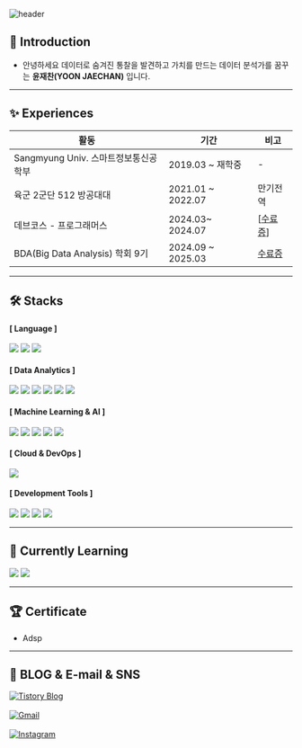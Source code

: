 ![header](https://capsule-render.vercel.app/api?type=waving&color=auto&height=300&section=header&text=JAECHAN%20YOON&fontSize=90)


## 👋 Introduction
- 안녕하세요 데이터로 숨겨진 통찰을 발견하고 가치를 만드는 데이터 분석가를 꿈꾸는 **윤재찬(YOON JAECHAN)** 입니다.
---

## ✨ Experiences
|활동|기간|비고|
|---|---|---|
|Sangmyung Univ. 스마트정보통신공학부|2019.03 ~ 재학중|-|
|육군 2군단 512 방공대대|2021.01 ~ 2022.07|만기전역|
|데브코스 - 프로그래머스|2024.03~ 2024.07|[[수료증]()]|
|BDA(Big Data Analysis) 학회 9기|2024.09 ~ 2025.03|[수료증]()|

---

## 🛠️ Stacks
#### [ Language ]
<img src="https://img.shields.io/badge/Python-3776AB?style=flat-square&logo=Python&logoColor=white"/> <img src="https://img.shields.io/badge/SQL-4479A1?style=flat-square&logo=MySQL&logoColor=white"/>
<img src="https://img.shields.io/badge/googlebigquery-#669DF6?style=flat-square&logo=Python&logoColor=white"/>
#### [ Data Analytics ]
<img src="https://img.shields.io/badge/Pandas-150458?style=flat-square&logo=pandas&logoColor=white"/> <img src="https://img.shields.io/badge/NumPy-013243?style=flat-square&logo=NumPy&logoColor=white"/> <img src="https://img.shields.io/badge/Matplotlib-11557C?style=flat-square&logo=&logoColor=white"/> <img src="https://img.shields.io/badge/Seaborn-3776AB?style=flat-square&logo=&logoColor=white"/> <img src="https://img.shields.io/badge/Scikit--Learn-F7931E?style=flat-square&logo=scikit-learn&logoColor=white"/> <img src="https://img.shields.io/badge/Tableau-E97627?style=flat-square&logo=Tableau&logoColor=white"/>

#### [ Machine Learning & AI ]
<img src="https://img.shields.io/badge/TensorFlow-FF6F00?style=flat-square&logo=TensorFlow&logoColor=white"/> <img src="https://img.shields.io/badge/XGBoost-EBE80D?style=flat-square&logo=&logoColor=black"/> <img src="https://img.shields.io/badge/Keras-D00000?style=flat-square&logo=Keras&logoColor=white"/> <img src="https://img.shields.io/badge/RNN-6A5ACD?style=flat-square&logo=&logoColor=white"/> <img src="https://img.shields.io/badge/CNN-228B22?style=flat-square&logo=&logoColor=white"/>

#### [ Cloud & DevOps ]
<img src="https://img.shields.io/badge/Google Cloud-4285F4?style=flat-square&logo=Google Cloud&logoColor=white"/>


#### [ Development Tools ]
<img src="https://img.shields.io/badge/Jupyter Notebook-F37626?style=flat-square&logo=Jupyter&logoColor=white"/> <img src="https://img.shields.io/badge/Google Colab-F9AB00?style=flat-square&logo=Google Colab&logoColor=white"/> <img src="https://img.shields.io/badge/VS Code-007ACC?style=flat-square&logo=Visual Studio Code&logoColor=white"/> <img src="https://img.shields.io/badge/PyCharm-000000?style=flat-square&logo=PyCharm&logoColor=white"/>

---

## 🌴 Currently Learning
<img src="https://img.shields.io/badge/Apache Airflow-017CEE?style=flat-square&logo=Apache Airflow&logoColor=white"/> <img src="https://img.shields.io/badge/AWS-232F3E?style=flat-square&logo=Amazon AWS&logoColor=white"/>



---

## 🏆 Certificate
- Adsp

---

## 💌 BLOG & E-mail & SNS 
[![Tistory Blog](https://img.shields.io/badge/Tistory-Blog-orange?logo=tistory)](https://moonsejin315.tistory.com/)
<br/>
<br/>
[![Gmail](https://img.shields.io/badge/Gmail-D14836?style=flat-square&logo=Gmail&logoColor=white)](mailto:moonsejin315@gmail.com)
<br/>
<br/>
[![Instagram](https://img.shields.io/badge/Instagram-E4405F?style=flat-square&logo=Instagram&logoColor=white)](https://www.instagram.com/__sejinmoon__)

